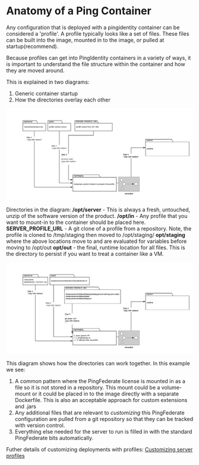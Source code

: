 # Anatomy of a Ping Container

Any configuration that is deployed with a pingidentity container can be considered a 'profile'. A profile typically looks like a set of files. These files can be built into the image, mounted in to the image, or pulled at startup(recommend).

Because profiles can get into PingIdentity containers in a variety of ways, it is important to understand the file structure within the container and how they are moved around.

This is explained in two diagrams:
1. Generic container startup
2. How the directories overlay each other

![generic-ping-container-anatomy](images/ping-container-startup-anatomy.png)

Directories in the diagram:
**/opt/server** - This is always a fresh, untouched, unzip of the software version of the product.
**/opt/in** - Any profile that you want to mount-in to the container should be placed here. 
**SERVER_PROFILE_URL** - A git clone of a profile from a repository. Note, the profile is cloned to /tmp/staging then moved to /opt/staging/
**opt/staging** where the above locations move to and are evaluated for variables before moving to /opt/out
**opt/out** - the final, runtime location for all files. This is the directory to persist if you want to treat a container like a VM.

![profile-file-layering-example](images/profile-file-layering.png)

This diagram shows how the directories can work together. In this example we see: 
1. A common pattern where the PingFederate license is mounted in as a file so it is not stored in a repository. This mount could be a volume-mount or it could be placed in to the image directly with a separate Dockerfile. This is also an acceptable approach for custom extensions and .jars
2. Any additional files that are relevant to _customizing_ this PingFederate configuration are pulled from a git repository so that they can be tracked with version control. 
3. Everything else needed for the server to run is filled in with the standard PingFederate bits automatically.

Futher details of customizing deployments with profiles: [Customizing server profiles](profiles.md)